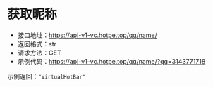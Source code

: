 # 获取昵称

- 接口地址：https://api-v1-vc.hotpe.top/qq/name/
- 返回格式：str
- 请求方法：GET
- 示例代码：https://api-v1-vc.hotpe.top/qq/name/?qq=3143771718

示例返回：`"VirtualHotBar"`
